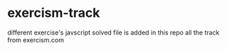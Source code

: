 # exercism-track
different exercise's javscript solved file is added in this repo
all the track from exercism.com
